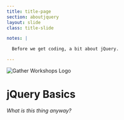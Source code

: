 ```yaml
---
title: title-page
section: aboutjquery
layout: slide
class: title-slide

notes: |

  Before we get coding, a bit about jQuery.

---
```


![Gather Workshops Logo](/Building-with-jQuery/slideshow/images/gw_logo_header.png)

# jQuery Basics
_What is this thing anyway?_
